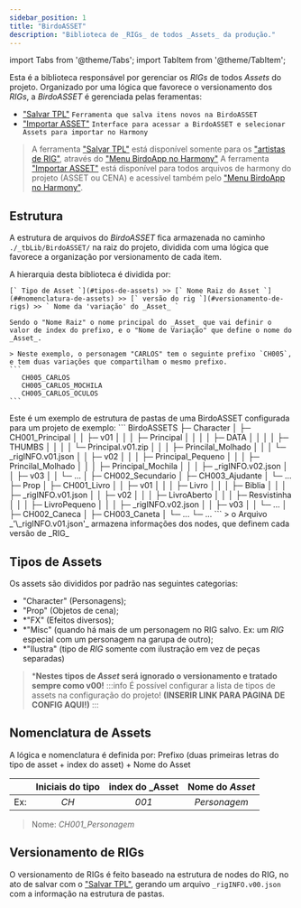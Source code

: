 ```yaml
---  
sidebar_position: 1
title: "BirdoASSET"
description: "Biblioteca de _RIGs_ de todos _Assets_ da produção."
---
```

import Tabs from '@theme/Tabs';
import TabItem from '@theme/TabItem';

Esta é a biblioteca responsável por gerenciar os _RIGs_ de todos _Assets_ do projeto. Organizado por uma lógica que favorece o versionamento dos _RIGs_, a _BirdoASSET_ é gerenciada pelas feramentas: 
- ["Salvar TPL"](../funcionalidades/menu/index.mdx#salvar_tpl) `Ferramenta que salva itens novos na BirdoASSET`
- ["Importar ASSET"](../funcionalidades/menu/index.mdx##importar_assets) `Interface para acessar a BirdoASSET e selecionar Assets para importar no Harmony`

> A ferramenta ["Salvar TPL"](../funcionalidades/menu/index.mdx#salvar_tpl) está disponível somente para os ["artistas de RIG"](../perfis/rigger/gerenciar.md), através do ["Menu BirdoApp no Harmony"](../funcionalidades/menu/index.mdx) A ferramenta ["Importar ASSET"](../funcionalidades/menu/index.mdx##importar_assets) está disponível para todos arquivos de harmony do projeto (ASSET ou CENA) e acessível também pelo ["Menu BirdoApp no Harmony"](../funcionalidades/menu/index.mdx).

## Estrutura
A estrutura de arquivos do _BirdoASSET_ fica armazenada no caminho `./_tbLib/BirdoASSET/` na raiz do projeto, dividida com uma lógica que favorece a organização por versionamento de cada item.


<Tabs>
  <TabItem value="hierarchy" label="Hierarquia" default>
    A hierarquia desta biblioteca é dividida por:

    [` Tipo de Asset `](#tipos-de-assets) >> [` Nome Raiz do Asset `](##nomenclatura-de-assets) >> [` versão do rig `](#versionamento-de-rigs) >> ` Nome da 'variação' do _Asset_ `

    Sendo o "Nome Raiz" o nome principal do _Asset_ que vai definir o valor de index do prefixo, e o "Nome de Variação" que define o nome do _Asset_.

    > Neste exemplo, o personagem "CARLOS" tem o seguinte prefixo `CH005`, e tem duas variações que compartilham o mesmo prefixo. 
    ```
       CH005_CARLOS
       CH005_CARLOS_MOCHILA
       CH005_CARLOS_OCULOS
    ```
  </TabItem>
  <TabItem value="pastas" label="Exemplo">
    Este é um exemplo de estrutura de pastas de uma BirdoASSET configurada para um projeto de exemplo:
 ```  
 BirdoASSETS  
 ├─ Character  
 │  ├─ CH001_Principal 
 │  │  ├─ v01
 │  │  │  ├─ Principal
 │  │  │  │  ├─ DATA
 │  │  │  │  ├─ THUMBS
 │  │  │  │  └─ Principal.v01.zip
 │  │  │  ├─ Princilal_Molhado
 │  │  │  └─ _rigINFO.v01.json
 │  │  ├─ v02
 │  │  │  ├─ Principal_Pequeno
 │  │  │  ├─ Princilal_Molhado
 │  │  │  ├─ Principal_Mochila
 │  │  │  ├─ _rigINFO.v02.json
 │  │  ├─ v03
 │  │  └─ ... 
 │  ├─ CH002_Secundario  
 │  ├─ CH003_Ajudante  
 │  └─ ...  
 ├─ Prop  
 │  ├─ CH001_Livro 
 │  │  ├─ v01
 │  │  │  ├─ Livro
 │  │  │  ├─ Biblia
 │  │  │  ├─ _rigINFO.v01.json
 │  │  ├─ v02
 │  │  │  ├─ LivroAberto
 │  │  │  ├─ Resvistinha
 │  │  │  ├─ LivroPequeno
 │  │  │  ├─ _rigINFO.v02.json
 │  │  ├─ v03
 │  │  └─ ... 
 │  ├─ CH002_Caneca 
 │  ├─ CH003_Caneta  
 │  └─ ...
 └─ ...  
   ```
  > o Arquivo _'\_rigINFO.v01.json'_ armazena informações dos nodes, que definem cada versão de _RIG_
  </TabItem>
</Tabs>


## Tipos de Assets
Os assets são divididos por padrão nas seguintes categorias:

- "Character" (Personagens);
- "Prop" (Objetos de cena);
- *"FX" (Efeitos diversos);
- *"Misc" (quando há mais de um personagem no RIG salvo. Ex: um _RIG_ especial com um personagem na garupa de outro);
- *"Ilustra" (tipo de _RIG_ somente com ilustração em vez de peças separadas)

> ***Nestes tipos de _Asset_ será ignorado o versionamento e tratado sempre como v00!**
:::info
É possível configurar a lista de tipos de assets na configuração do projeto! 
**(INSERIR LINK PARA PAGINA DE CONFIG AQUI!)**
::: 


## Nomenclatura de Assets
A lógica e nomenclatura é definida por:
Prefixo (duas primeiras letras do tipo de asset + index do asset) + Nome do Asset

| | Iniciais do tipo | index do _Asset | Nome do _Asset_ |
|-|:-:|:-:|:-:|
| Ex: | _CH_ | _001_ | _Personagem_ |
> Nome: _CH001_Personagem_

## Versionamento de RIGs
O versionamento de RIGs é feito baseado na estrutura de nodes do RIG, no ato de salvar com o ["Salvar TPL"](../funcionalidades/menu/index.mdx#salvar_tpl), gerando um arquivo `_rigINFO.v00.json` com a informação na estrutura de pastas.
